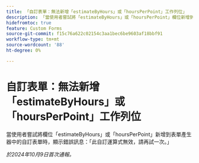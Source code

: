 ```yaml
---
title: 「自訂表單：無法新增「estimateByHours」或「hoursPerPoint」工作列位」
description: 「當使用者嘗試將「estimateByHours」或「hoursPerPoint」欄位新增到表單產生器中的自訂表單時，會顯示錯誤訊息：「此自訂運算式無效，請再試一次。」
hidefromtoc: true
feature: Custom Forms
source-git-commit: f15c76a622c02154c3aa1bec6be9603af18bbf91
workflow-type: tm+mt
source-wordcount: '88'
ht-degree: 0%

---
```


# 自訂表單：無法新增「estimateByHours」或「hoursPerPoint」工作列位

當使用者嘗試將欄位「estimateByHours」或「hoursPerPoint」新增到表單產生器中的自訂表單時，顯示錯誤訊息：「此自訂運算式無效，請再試一次。」

_於2024年10月9日首次通報。_
